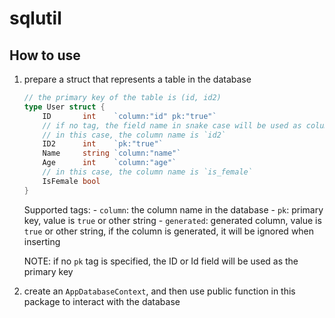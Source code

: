 # sqlutil

## How to use

1. prepare a struct that represents a table in the database

    ```go
    // the primary key of the table is (id, id2)
    type User struct {
        ID       int    `column:"id" pk:"true"`
        // if no tag, the field name in snake case will be used as column name
        // in this case, the column name is `id2`
        ID2      int    `pk:"true"`
        Name     string `column:"name"`
        Age      int    `column:"age"`
        // in this case, the column name is `is_female`
        IsFemale bool   
    }
    ```

    Supported tags:
        - `column`: the column name in the database
        - `pk`: primary key, value is `true` or other string
        - `generated`: generated column, value is `true` or other string, if the column is generated, it will be ignored when inserting

    NOTE: if no `pk` tag is specified, the ID or Id field will be used as the primary key


2. create an `AppDatabaseContext`, and then use public function in this package
   to interact with the database



